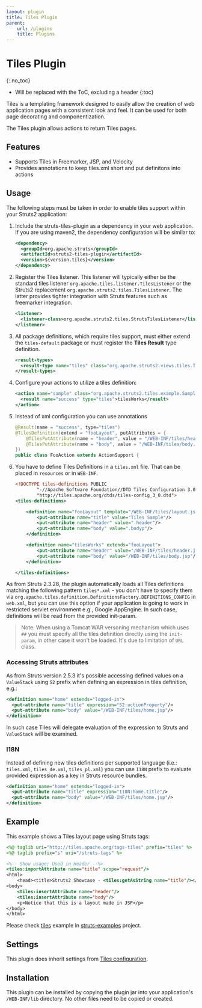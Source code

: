 ```yaml
---
layout: plugin
title: Tiles Plugin
parent:
    url: /plugins
    title: Plugins
---
```


# Tiles Plugin
{:.no_toc}

* Will be replaced with the ToC, excluding a header
{:toc}

Tiles is a templating framework designed to easily allow the creation of web application pages with a consistent 
look and feel. It can be used for both page decorating and componentization.

The Tiles plugin allows actions to return Tiles pages.

## Features

- Supports Tiles in Freemarker, JSP, and Velocity
- Provides annotations to keep tiles.xml short and put definitons into actions

## Usage

The following steps must be taken in order to enable tiles support within your Struts2 application:

1. Include the struts-tiles-plugin as a dependency in your web application. If you are using maven2, the dependency 
   configuration will be similar to:

   ```xml
   <dependency>
     <groupId>org.apache.struts</groupId>
     <artifactId>struts2-tiles-plugin</artifactId>
     <version>${version.tiles}</version>
   </dependency>
   ```

2. Register the Tiles listener. This listener will typically either be the standard tiles listener `org.apache.tiles.listener.TilesListener`
   or the Struts2 replacement `org.apache.struts2.tiles.TilesListener`. The latter provides tighter integration with 
   Struts features such as freemarker integration.

   ```xml
   <listener>
     <listener-class>org.apache.struts2.tiles.StrutsTilesListener</listener-class>
   </listener>
   ```

3. All package definitions, which require tiles support, must either extend the `tiles-default` package or must register 
   the **Tiles Result** type definition.

   ```xml
   <result-types>
     <result-type name="tiles" class="org.apache.struts2.views.tiles.TilesResult"/>
   </result-types>
   ```

4. Configure your actions to utilize a tiles definition:

   ```xml
   <action name="sample" class="org.apache.struts2.tiles.example.SampleAction" >
     <result name="success" type="tiles">tilesWorks</result>
   </action>
   ```

5. Instead of xml configuration you can use annotations

   ```java
   @Result(name = "success", type="tiles")
   @TilesDefinition(extend = "fooLayout", putAttributes = {
       @TilesPutAttribute(name = "header", value = "/WEB-INF/tiles/header.jsp"),
       @TilesPutAttribute(name = "body", value = "/WEB-INF/tiles/body.ftl")
   })
   public class FooAction extends ActionSupport {
   ```

6. You have to define Tiles Definitions in a `tiles.xml` file. That can be placed in `resources` or in `WEB-INF`.

   ```xml
   <!DOCTYPE tiles-definitions PUBLIC
           "-//Apache Software Foundation//DTD Tiles Configuration 3.0//EN"
           "http://tiles.apache.org/dtds/tiles-config_3_0.dtd">
   <tiles-definitions>
   
       <definition name="fooLayout" template="/WEB-INF/tiles/layout.jsp">
           <put-attribute name="title" value="Tiles Sample"/>
           <put-attribute name="header" value=".header"/>
           <put-attribute name="body" value=".bodyp"/>
       </definition>
   
       <definition name="tilesWorks" extends="fooLayout">
           <put-attribute name="header" value="/WEB-INF/tiles/header.jsp"/>
           <put-attribute name="body" value="/WEB-INF/tiles/body.jsp"/>
       </definition>
   
   </tiles-definitions>
   ```

As from Struts 2.3.28, the plugin automatically loads all Tiles definitions matching the following pattern `tiles*.xml` - 
you don't have to specify them via `org.apache.tiles.definition.DefinitionsFactory.DEFINITIONS_CONFIG` in `web.xml`, 
but you can use this option if your application is going to work in restricted servlet environment e.g., Google AppEngine. 
In such case, definitions will be read from the provided init-param.

> Note: When using a Tomcat WAR versoning mechanism which uses `##` you must specify all the tiles definition directly
> using the `init-param`, in other case it won't be loaded. It's due to limitation of `URL` class. 

### Accessing Struts attributes

As from Struts version 2.5.3 it's possible accessing defined values on a `ValueStack` using `S2` prefix when defining 
an expression in tiles definition, e.g.:

```xml
<definition name="home" extends="logged-in">
  <put-attribute name="title" expression="S2:actionProperty"/>
  <put-attribute name="body" value="/WEB-INF/tiles/home.jsp"/>
</definition>
```

In such case Tiles will delegate evaluation of the expression to Struts and `ValueStack` will be examined.

### I18N

Instead of defining new tiles definitions per supported language (i.e.: `tiles.xml`, `tiles_de.xml`, `tiles_pl.xml`) 
you can use `I18N` prefix to evaluate provided expression as a key in Struts resource bundles.

```xml
<definition name="home" extends="logged-in">
  <put-attribute name="title" expression="I18N:home.title"/>
  <put-attribute name="body" value="/WEB-INF/tiles/home.jsp"/>
</definition>
```

## Example

This example shows a Tiles layout page using Struts tags:

```jsp
<%@ taglib uri="http://tiles.apache.org/tags-tiles" prefix="tiles" %>
<%@ taglib prefix="s" uri="/struts-tags" %>

<%-- Show usage; Used in Header --%>
<tiles:importAttribute name="title" scope="request"/>
<html>
    <head><title>Struts2 Showcase - <tiles:getAsString name="title"/></title></head>
<body>
    <tiles:insertAttribute name="header"/>
    <tiles:insertAttribute name="body"/>
    <p>Notice that this is a layout made in JSP</p>
</body>
</html>
```

Please check [tiles](https://github.com/apache/struts-examples/tree/master/tiles) example in [struts-examples](https://github.com/apache/struts-examples/tree/master/tiles) project.

## Settings

This plugin does inherit settings from [Tiles configuration](https://tiles.apache.org/framework/config-reference.html).

## Installation

This plugin can be installed by copying the plugin jar into your application's `/WEB-INF/lib` directory. 
No other files need to be copied or created.
